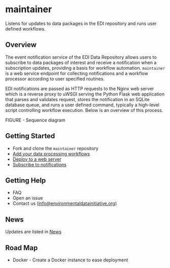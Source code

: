 # maintainer

Listens for updates to data packages in the EDI repository and runs user defined workflows.

## Overview

The event notification service of the EDI Data Repository allows users to subscribe to data packages of interest and receive a notification when a subscription updates, providing a basis for workflow automation. `maintainer` is a web service endpoint for collecting notifications and a workflow processor according to user specified routines.

EDI notifications are passed as HTTP requests to the Nginx web server which is a reverse proxy to uWSGI serving the Python Flask web application that parses and validates request, stores the notification in an SQLite database queue, and runs a user defined command, typically a high-level script controlling workflow execution. Below is an overview of this process.

FIGURE - Sequence diagram

## Getting Started
* Fork and clone the `maintainer` repository
* [Add your data processing workflows](https://github.com/clnsmth/maintainer/blob/main/docs/add_workflows.md)
* [Deploy to a web server](https://github.com/clnsmth/maintainer/blob/main/docs/deployment.md)
* [Subscribe to notifications](https://github.com/clnsmth/maintainer/blob/main/docs/subscribe.md)

## Getting Help 
* FAQ
* Open an issue
* Contact us (info@environmentaldatainitiative.org)

## News
Updates are listed in [News](https://github.com/clnsmth/maintainer/blob/master/NEWS.md)

## Road Map
* Docker - Create a Docker instance to ease deployment
